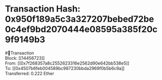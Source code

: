 
Transaction Hash: 0x950f189a5c3a327207bebed72be0c4ef9bd2070444e08595a385f20c9f9149b3
====================================================================================
  
#💸Transaction  
Block: [[14456723]]  
From: [[0x7f268357a8c2552623316e2562d90e642bb538e5]]  
To: [[0x4507b6feb004589bc987230bbda2969f0b5b6c9a]]  
Transferred: 0.222 Ether